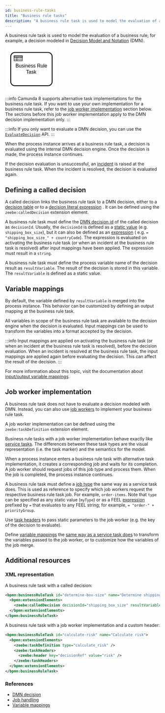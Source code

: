 ```yaml
---
id: business-rule-tasks
title: "Business rule tasks"
description: "A business rule task is used to model the evaluation of a business rule."
---
```


A business rule task is used to model the evaluation of a business rule; for example, a decision
modeled in [Decision Model and Notation](https://www.omg.org/dmn/) (DMN).

![task](assets/business-rule-task.png)

:::info
Camunda 8 supports alternative task implementations for the business rule task. If you want
to use your own implementation for a business rule task, refer to the [job worker
implementation](#job-worker-implementation) section below. The sections before this job worker implementation apply to the DMN
decision implementation only.
:::

:::info
If you only want to evaluate a DMN decision, you can use the
[`EvaluateDecision`](/apis-tools/grpc.md#evaluatedecision-rpc) API.
:::

When the process instance arrives at a business rule task, a decision is evaluated using the
internal DMN decision engine. Once the decision is made, the process instance continues.

If the decision evaluation is unsuccessful, an [incident](/components/concepts/incidents.md) is
raised at the business rule task. When the incident is resolved, the decision is evaluated again.

## Defining a called decision

A called decision links the business rule task to a DMN decision, either to
a [decision table](/components/modeler/dmn/decision-table.md) or to
a [decision literal expression](/components/modeler/dmn/decision-literal-expression.md)
. It can be defined using the
`zeebe:calledDecision` extension element.

A business rule task must define the [DMN decision id](/components/modeler/dmn/decision-table.md#decision-id) of the
called decision as `decisionId`. Usually, the `decisionId` is defined as a [static value](/docs/components/concepts/expressions.md#expressions-vs-static-values) (e.g. `shipping_box_size`), but
it can also be defined as an [expression](/components/concepts/expressions.md) (
e.g. `= "shipping_box_size_" + countryCode`). The expression is evaluated on activating the business rule task (or when
an incident at the business rule task is resolved) after input mappings have been applied. The expression must result in
a `string`.

A business rule task must define the process variable name of the decision result as
`resultVariable`. The result of the decision is stored in this variable. The `resultVariable`
is defined as a static value.

## Variable mappings

By default, the variable defined by `resultVariable` is merged into the process instance. This
behavior can be customized by defining an output mapping at the business rule task.

All variables in scope of the business rule task are available to the decision engine when the
decision is evaluated. Input mappings can be used to transform the variables into a format accepted
by the decision.

:::info
Input mappings are applied on activating the business rule task (or when an incident at the business
rule task is resolved), before the decision evaluation. When an incident is resolved at the business
rule task, the input mappings are applied again before evaluating the decision. This can affect
the result of the decision.
:::

For more information about this topic, visit the documentation about [input/output variable
mappings](/components/concepts/variables.md#inputoutput-variable-mappings).

## Job worker implementation

A business rule task does not have to evaluate a decision modeled with DMN. Instead, you can also
use [job workers](/components/concepts/job-workers.md) to implement your business rule task.

A job worker implementation can be defined using the `zeebe:taskDefinition` extension element.

Business rule tasks with a job worker implementation behave exactly like [service tasks](/components/modeler/bpmn/service-tasks/service-tasks.md). The differences between these task
types are the visual representation (i.e. the task marker) and the semantics for the model.

When a process instance enters a business rule task with alternative task implementation, it creates
a corresponding job and waits for its completion. A job worker should request jobs of this job type
and process them. When the job is completed, the process instance continues.

A business rule task must define a [job type](/components/modeler/bpmn/service-tasks/service-tasks.md#task-definition) the same way as a service task does. This is used as reference to specify which job workers request the respective business rule task job. For example, `order-items`. Note that `type` can be specified as any static value (`myType`) or as a FEEL [expression](../../../concepts/expressions.md) prefixed by `=` that evaluates to any FEEL string; for example, `= "order-" + priorityGroup`.

Use [task headers](/components/modeler/bpmn/service-tasks/service-tasks.md#task-headers) to pass static parameters to the job
worker (e.g. the key of the decision to evaluate).

Define [variable mappings](/components/concepts/variables.md#inputoutput-variable-mappings)
the [same way as a service task does](/components/modeler/bpmn/service-tasks/service-tasks.md#variable-mappings)
to transform the variables passed to the job worker, or to customize how the variables of the job merge.

## Additional resources

### XML representation

A business rule task with a called decision:

```xml
<bpmn:businessRuleTask id="determine-box-size" name="Determine shipping box size">
  <bpmn:extensionElements>
    <zeebe:calledDecision decisionId="shipping_box_size" resultVariable="boxSize" />
  </bpmn:extensionElements>
</bpmn:businessRuleTask>
```

A business rule task with a job worker implementation and a custom header:

```xml
<bpmn:businessRuleTask id="calculate-risk" name="Calculate risk">
  <bpmn:extensionElements>
    <zeebe:taskDefinition type="calculate_risk" />
    <zeebe:taskHeaders>
      <zeebe:header key="decisionRef" value="risk" />
    </zeebe:taskHeaders>
  </bpmn:extensionElements>
</bpmn:businessRuleTask>
```

### References

- [DMN decision](/components/modeler/dmn/dmn.md)
- [Job handling](/components/concepts/job-workers.md)
- [Variable mappings](/components/concepts/variables.md#inputoutput-variable-mappings)

